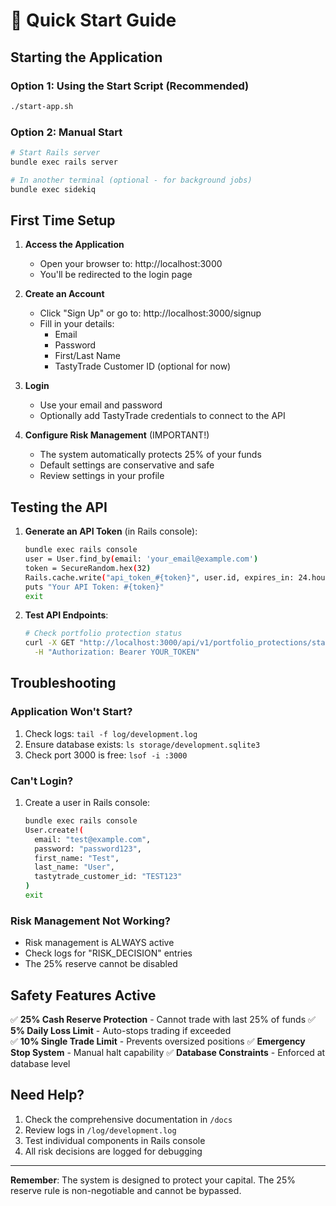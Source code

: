 # 🚀 Quick Start Guide

## Starting the Application

### Option 1: Using the Start Script (Recommended)
```bash
./start-app.sh
```

### Option 2: Manual Start
```bash
# Start Rails server
bundle exec rails server

# In another terminal (optional - for background jobs)
bundle exec sidekiq
```

## First Time Setup

1. **Access the Application**
   - Open your browser to: http://localhost:3000
   - You'll be redirected to the login page

2. **Create an Account**
   - Click "Sign Up" or go to: http://localhost:3000/signup
   - Fill in your details:
     - Email
     - Password 
     - First/Last Name
     - TastyTrade Customer ID (optional for now)

3. **Login**
   - Use your email and password
   - Optionally add TastyTrade credentials to connect to the API

4. **Configure Risk Management** (IMPORTANT!)
   - The system automatically protects 25% of your funds
   - Default settings are conservative and safe
   - Review settings in your profile

## Testing the API

1. **Generate an API Token** (in Rails console):
   ```bash
   bundle exec rails console
   user = User.find_by(email: 'your_email@example.com')
   token = SecureRandom.hex(32)
   Rails.cache.write("api_token_#{token}", user.id, expires_in: 24.hours)
   puts "Your API Token: #{token}"
   exit
   ```

2. **Test API Endpoints**:
   ```bash
   # Check portfolio protection status
   curl -X GET "http://localhost:3000/api/v1/portfolio_protections/status?account_id=TEST123" \
     -H "Authorization: Bearer YOUR_TOKEN"
   ```

## Troubleshooting

### Application Won't Start?
1. Check logs: `tail -f log/development.log`
2. Ensure database exists: `ls storage/development.sqlite3`
3. Check port 3000 is free: `lsof -i :3000`

### Can't Login?
1. Create a user in Rails console:
   ```bash
   bundle exec rails console
   User.create!(
     email: "test@example.com",
     password: "password123",
     first_name: "Test",
     last_name: "User",
     tastytrade_customer_id: "TEST123"
   )
   exit
   ```

### Risk Management Not Working?
- Risk management is ALWAYS active
- Check logs for "RISK_DECISION" entries
- The 25% reserve cannot be disabled

## Safety Features Active

✅ **25% Cash Reserve Protection** - Cannot trade with last 25% of funds
✅ **5% Daily Loss Limit** - Auto-stops trading if exceeded  
✅ **10% Single Trade Limit** - Prevents oversized positions
✅ **Emergency Stop System** - Manual halt capability
✅ **Database Constraints** - Enforced at database level

## Need Help?

1. Check the comprehensive documentation in `/docs`
2. Review logs in `/log/development.log`
3. Test individual components in Rails console
4. All risk decisions are logged for debugging

---

**Remember**: The system is designed to protect your capital. The 25% reserve rule is non-negotiable and cannot be bypassed.